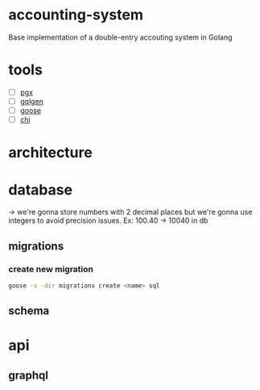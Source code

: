 # accounting-system
Base implementation of a double-entry accouting system in Golang

# tools
- [ ] [pgx](https://github.com/jackc/pgx/v5)
- [ ] [gqlgen](https://github.com/99designs/gqlgen)
- [ ] [goose](https://github.com/pressly/goose)
- [ ] [chi](https://github.com/go-chi/chi)

# architecture

# database

-> we're gonna store numbers with 2 decimal places but we're gonna use integers to avoid precision issues. Ex: 100.40 -> 10040 in db

## migrations

### create new migration

```bash
goose -s -dir migrations create <name> sql
```

## schema

# api

## graphql
